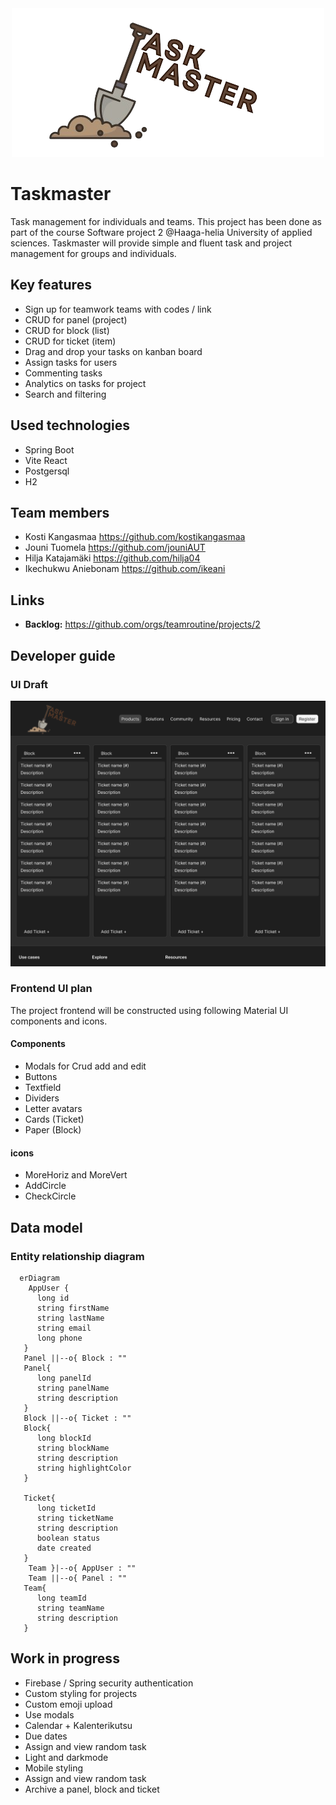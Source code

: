 
<div align="center">
  <img src="./taskmaster-logo.png" alt="Taskmaster logo">
</div>

# Taskmaster
Task management for individuals and teams. This project has been done as part of the course Software project 2 @Haaga-helia University of applied sciences.
Taskmaster will provide simple and fluent task and project management for groups and individuals.
## Key features
- Sign up for teamwork teams with codes / link
- CRUD for panel (project)
- CRUD for block (list)
- CRUD for ticket (item)
- Drag and drop your tasks on kanban board
- Assign tasks for users
- Commenting tasks
- Analytics on tasks for project
- Search and filtering
  
## Used technologies 
 - Spring Boot
 - Vite React
 - Postgersql
 - H2
## Team members
   - Kosti Kangasmaa https://github.com/kostikangasmaa
   - Jouni Tuomela https://github.com/jouniAUT
   - Hilja Katajamäki https://github.com/hilja04
   - Ikechukwu Aniebonam https://github.com/ikeani
## Links
 - __Backlog:__ https://github.com/orgs/teamroutine/projects/2
## Developer guide
### UI Draft
<div align="center">
  <img src="./FramingPrototype.png" alt="UI prototype">
</div>

### Frontend UI plan
The project frontend will be constructed using following Material UI components and icons.
#### Components
   - Modals for Crud add and edit
   - Buttons
   - Textfield
   - Dividers
   - Letter avatars
   - Cards (Ticket)
   - Paper (Block)
#### icons
   - MoreHoriz and MoreVert
   - AddCircle
   - CheckCircle
## Data model
### Entity relationship diagram
```mermaid
  erDiagram
    AppUser {
      long id
      string firstName
      string lastName
      string email
      long phone
   }
   Panel ||--o{ Block : ""
   Panel{
      long panelId
      string panelName
      string description
   }
   Block ||--o{ Ticket : ""
   Block{
      long blockId
      string blockName
      string description
      string highlightColor
   }
   
   Ticket{
      long ticketId
      string ticketName
      string description
      boolean status
      date created
   }
    Team }|--o{ AppUser : ""
    Team ||--o{ Panel : ""
   Team{
      long teamId
      string teamName
      string description
   }
```
   
## Work in progress
 - Firebase / Spring security authentication
 - Custom styling for projects 
 - Custom emoji upload 
 - Use modals
 - Calendar + Kalenterikutsu
 - Due dates
 - Assign and view random task 
 - Light and darkmode 
 - Mobile styling
 - Assign and view random task
 - Archive a panel, block and ticket
